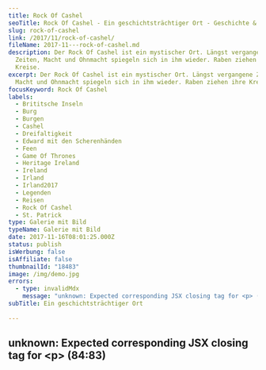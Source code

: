 ```yaml
---
title: Rock Of Cashel
seoTitle: Rock Of Cashel - Ein geschichtsträchtiger Ort - Geschichte & Fotos
slug: rock-of-cashel
link: /2017/11/rock-of-cashel/
fileName: 2017-11---rock-of-cashel.md
description: Der Rock Of Cashel ist ein mystischer Ort. Längst vergangene
  Zeiten, Macht und Ohnmacht spiegeln sich in ihm wieder. Raben ziehen ihre
  Kreise.
excerpt: Der Rock Of Cashel ist ein mystischer Ort. Längst vergangene Zeiten,
  Macht und Ohnmacht spiegeln sich in ihm wieder. Raben ziehen ihre Kreise.
focusKeyword: Rock Of Cashel
labels:
  - Brititsche Inseln
  - Burg
  - Burgen
  - Cashel
  - Dreifaltigkeit
  - Edward mit den Scherenhänden
  - Feen
  - Game Of Thrones
  - Heritage Ireland
  - Ireland
  - Irland
  - Irland2017
  - Legenden
  - Reisen
  - Rock Of Cashel
  - St. Patrick
type: Galerie mit Bild
typeName: Galerie mit Bild
date: 2017-11-16T08:01:25.000Z
status: publish
isWerbung: false
isAffiliate: false
thumbnailId: "18483"
image: /img/demo.jpg
errors:
  - type: invalidMdx
    message: "unknown: Expected corresponding JSX closing tag for <p> (84:83)"
subTitle: Ein geschichtsträchtiger Ort
  
---
```


## unknown: Expected corresponding JSX closing tag for &lt;p> (84:83)

<!--
**Raben kreisen um die Zinnen der alten Gemäuer. Ein kühles Lüftchen zieht durch
die Nischen und Ecken. Der Rock Of Cashel ist ein mystischer Ort, von dem eine
gewaltige Kraft auszugehen scheint. Längst vergangene Zeiten, Macht und Ohnmacht
spiegeln sich in ihm wieder.**

Bei unserer Tour durch Irland diesen Herbst haben wir auch diesem sagenumwobenen
Ort einen Besuch abgestattet. Dabei haben wir die Aussicht genossen, einiges
über die Festung gelernt und uns auch ein kleines Bisschen gegruselt.

## Die Gespenster rasseln mit den Ketten

Man meint, die Gespenster längst vergangener Äras mit den Ketten rasseln zu
hören. War das nicht ein Stöhnen, gleich am Rand der Gruft? Die Schwingen der
Vögel in den schwindelden Höhen ganz oben, dort wo sich einmal das Dach befunden
haben muss, tragen es mit sich davon.

Schon die Kelten verehrten den Felsen, der sowohl dem Wetter, als auch
sämtlichen Anstürmen trotzte. Ein Rundturm und eine Kathedrale trägt er auf
seinem Rücken. Mithilfe eines Kleeblatts soll
[St. Patrick](/2014/04/st-patricks-day-in-london/) hier die Dreieinigkeit
erklärt haben. Das Kleeblatt ist noch heute das Emblem der Iren.

## Rock Of Cashel - Sitz der Feen

Der Rock Of Cashel und der gleichnamige Ort befinden sich rund 20 Kilometer von
Cahir entfernt im Irischen County Tipperary. Der 65 Meter hohe Fels wird seit
Menschengedenken als Sitz der Geister und Feen verehrt. Im 4. Jahrhundert wurde
er von den Mc Cartys, damals als Eoghanachta-Clan bekannt, erobert. Für sie war
der neue Clansitz, da auf einer Erhöhung gelegen, strategisch sehr wertvoll.

Die Könige von Munster beherrschten den Felsen bis der heilige Patrick die
Festung im 5. Jahrhundert zu einem Bischofssitz machte. Anfang des 10.
Jahrhunderts herrschte dann Cormac mac Cuileannáin über Munster bis er im Jahre
908 in der Schlacht von Ballaghmoon gegen Leinster fiel.

## Herrscher über Munster

Im Jahr 977 wurde Brian Boru zum König von Munster erklärt. Er fiel später in
der Schlacht gegen die Wikinger. Zwischenzeitlich war die Feste dem O'Brian
Brian Clan zugefallen, die einige Zeit lang die Herrscher über Munster waren.

1127 dann wurde mit Cormac Mac Carthaigh der erste Erzbischof von Cashel
ernannt. Zu seinen Ehren wurde die Cormac's Chapel erbaut, die noch heute neben
dem Rundturm steht. Die Church Of Ireland erlangte 1172 durch einen Besuch
Heinrich des II. von England im Anschluss an seine Eroberung Selbstständigkeit.

## Finstere Zeiten

Finstere Zeiten, die man sich heute nicht mehr ausmalen mag. Im 13. Jahrhundert
wurde mit dem Bau einer gothischen Kathedrale begonnen, die vom Earl Of Kildare
angezündet wurde. Seine Erklärung, als er sich vor dem König dafür verantworten
musste: Er wollte den Erzbischof töten, der sich Vermutungen zurfolge in der
Kirche aufgehalten haben könnte.

Noch heute betritt man die Gemäuer über die Hall Of The Vicars Choral. Sie wurde
im Laufe des 15. Jahrhundert auf der Westseite an die Kirche angebaut. Es kam zu
weiteren Machtkämpfen, als nach dem Ableben des Erzbischofs im Jahre 1561 zwei
konkurierende Bischöfe von der römisch-katholischen und der anglikanischen
Kirche ernannt worden waren. Der anglikanische Miler Magrath, auch unter dem
Namen "Schuft von Cashel" bekannt, kam schließlich an die Macht.

## Die Irischen Konförderationskriege

Im Laufe der Irischen Konförderationskriege wurde der Rock für kurze Zeit wieder
katholisch, was sich nach einer Belagerung im Jahr 1647 wieder änderte. Der
Klerus und die Truppen wurden hingerichtet. Ein anglikanischer Bischof ließ 1749
das Dach entfernen, was mit der Zeit zu ihrem heutigen Aussehen führte.

Der Legende nach soll der Rock einst vom Teufel persönlich auf die Erde gespuckt
worden sein. Doch das ist nur eine der zahlreichen Geschichten, die sich um
diesen geschichtsträchtigen Ort ranken.

## Dominic's Abbey und Edward mit den Scherenhänden

Übrigens sind auf meinen Bildern nicht nur die Gebäude auf dem Rock Of Cashel zu
sehen, sondern auch einige Häuser in der Umgebung sowie das nahegelegene
Dominic's Abbey.

Mich hat der Blick vom Dorf Cashel über die Hausdächer in Richtung Rock Of
Cashel ein Bisschen an einen Film erinnert, den ich schon längst mal wieder
sehen wollte: Edward mit den Scherenhänden. Schaut mal genau hin, ich habe es
fotografiert. Fällt es Euch auch auf?

Und noch ein weiterer Hinweis auf ein Märchen, welches mit Johnny Depp in der
Hauptrolle verfilmt wurde, befindet sich unter den Fotos. Na, wer findet ihn?

Ich freue mich schon auf Eure Kommentare. Einen Besuch des Rock Of Cashel kann
ich Euch nur empfehlen. Erwachsene zahlen 8 Euro Eintritt, die an den Heritage
Ireland gehen. Besucht werden kann die Sehenswürdigkeit das ganze Jahr über. Ich
empfehle Euch, gleich in den Morgenstunden dort aufzuschlagen, wenn noch nicht
so viel los ist. Die Kasse öffnet jeden Tag um 9 Uhr.

<blockquote> _"Chaos isn't a pit. Chaos is a ladder. Many who try to climb it fail, and never get to try again. The fall breaks them. And some are given a chance to climb; they cling to the real or the gods or love. Only the ladder is real. The climb is all there is."_

_-_

_"Das Chaos ist keine Grube, in die man hineinfällt. Es ist eine Leiter. Viele,
die versuchen, sie zu erklimmen, scheitern und versuchen es nie wieder. Der
Sturz bricht sie für immer. Nur sehr wenige bekommen die Chance zu klettern. Sie
klammern sich fest an die Wirklichkeit oder an die Götter oder an die Liebe. Nur
die Leiter ist real. Der Aufstieg ist alles, was wir haben."_

_Petyr "Littlefinger" Baelish, "Game Of Thrones"_ </blockquote>

## Wegweiser Irland

1.  [Möwen in Dublin](/2017/10/moewen-in-dublin/)
1.  [Spaziergang durch Dublin](/2017/10/kleiner-spaziergang-durch-dublin/)
1.  [Guinness ist vegan - Unser Besuch in der St. James Gate Brewery](/2017/10/guinness-ist-vegan-brauerei-besuch/)
1.  [Bunte Insel Irland - Farbenfrohe Details in Kilkenny](/2017/11/kilkenny-bunte-insel-irland/)
1.  [Kilkenny Castle - Ein Schloss mit vielen Gesichtern](/2017/11/kilkenny-castle/)
1.  Rock Of Cashel - Ein geschichtsträchtiger Ort
1.  [Cork - Technik und Tradition](/2017/12/cork/)
1.  [Abenteuer auf dem Ring Of Kerry](/2018/01/auf-dem-skellig-ring-in-richtung-dingle-halbinsel/)
1.  [Muckross House und Torc Waterfalls](/2018/02/muckross-house-und-torc-waterfall-irland/)
1.  [Inch Beach - Traumstrand auf der Dingle Halbinsel](/2018/02/lieblingsstrand-inch-beach/)
1.  [Limerick - Fünf Zeilen Spaß und eine Stadt in Irland](/2018/02/limerick/)
1.  [Das Ende des Regenbogens - Eine Irische Sage](/2018/02/das-ende-des-regenbogens/)
1.  [Da Vincenzo Limerick - Irlands beste vegane Steinofenpizza](/2018/03/da-vincenzo-limerick/)
1.  [Dingle - Buntes Städtchen am Atlantik](/2018/03/dingle/)
1.  [Curraghchase Caravan &amp; Camp Site - Kilcornan](/2018/03/curraghchase-caravan-camp-site/)
1.  [Bunratty Castle - Normannische Burg und Publikumsmagnet](/2018/03/bunratty-castle/)
1.  [Cliffs Of Moher](/2018/04/cliffs-of-moher/)
1.  [Fitzpatrick's Pub Doolin](/2018/04/fitzpatricks-pub-doolin/)
1.  [Doolin - Sehnsuchtsort am Atlantik](/2018/04/doolin/)
1.  [Burren und Poulnabrone Dolmen](/2018/04/poulnabrone-dolmen-burren/)
1.  [Galway - Kunst, Kultur und Livemusik](/2018/04/galway/)
1.  [The Lighthouse Tea Room Galway](/2018/05/the-lighthouse-tea-room-galway/)
1.  [Birds of Westport](/2018/05/birds-of-westport/)
1.  [Sky Loop Road](/2018/05/sky-loop-road-clifden/)
1.  [Irischer Traumstrand](/2018/05/irischer-traumstrand/)
1.  [Connemara National Park](/2018/05/connemara-national-park/)
1.  [Kylemore Abbey](/2018/05/kylemore-abbey/)

[myflickr tag="annerockofcashel2017"]

-->

  